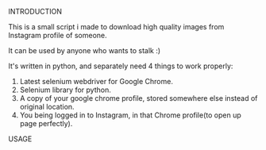 INTRODUCTION

This is a small script i made to download high quality images from Instagram profile of someone.

It can be used by anyone who wants to stalk :)

It's written in python, and separately need 4 things to work properly:
1. Latest selenium webdriver for Google Chrome.
2. Selenium library for python.
3. A copy of your google chrome profile, stored somewhere else instead of original location.
4. You being logged in to Instagram, in that Chrome profile(to open up page perfectly).

USAGE
